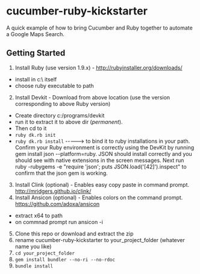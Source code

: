 # cucumber-ruby-kickstarter
A quick example of how to bring Cucumber and Ruby together to automate a Google Maps Search.

## Getting Started
1. Install Ruby (use version 1.9.x) - http://rubyinstaller.org/downloads/
  - install in c:\ itself
  - choose ruby executable to path
2. Install Devkit - Download from above location (use the version corresponding to above Ruby version)
  - Create directory c:/programs/devkit
  - run it to extract it to above dir (_*permanent*_). 
  - Then cd to it
  - ```ruby dk.rb init```
  - ```ruby dk.rb install```   -----> to bind it to ruby installations in your path.
Confirm your Ruby environment is correctly using the DevKit by running gem install json --platform=ruby. JSON should install correctly and you should see with native extensions in the screen messages. Next run ruby -rubygems -e "require 'json'; puts JSON.load('[42]').inspect" to confirm that the json gem is working.
3. Install Clink (optional) - Enables easy copy paste in command prompt. http://mridgers.github.io/clink/
4. Install Ansicon (optional) - Enables colors on the command prompt. https://github.com/adoxa/ansicon
  - extract x64 to path
  - on commnad prompt run ansicon -i
5. Clone this repo or download and extract the zip
6. rename cucumber-ruby-kickstarter to your_project_folder (whatever name you like)
7. ```cd your_project_folder```
8. ```gem install bundler --no-ri --no-rdoc```
9. ```bundle install```
